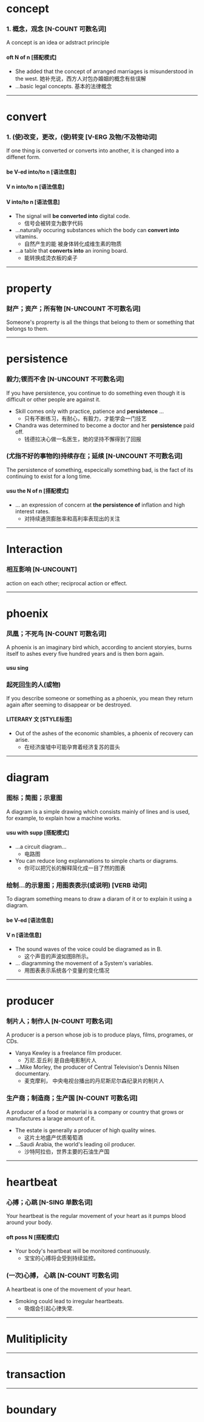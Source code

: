 # concept
### 1. 概念，观念 [N-COUNT 可数名词]
A concept is an idea or adstract principle

#### oft N of n  [搭配模式]
* She added that the concept of arranged marriages is misunderstood in the west.
她补充说，西方人对包办婚姻的概念有些误解
* ...basic legal concepts. 基本的法律概念
---
# convert
### 1. (使)改变，更改，(使)转变  [V-ERG 及物/不及物动词]
If one thing is converted or converts into another, it is changed into a diffenet form.

####  be V-ed into/to n [语法信息]
####  V n into/to n [语法信息]
####  V into/to n [语法信息]
* The signal will **be converted into** digital code.
  * 信号会被转变为数字代码
* ...naturally occuring substances which the body can **convert into** vitamins.
  * 自然产生的能 被身体转化成维生素的物质
* ...a table that **converts into** an ironing board.
  * 能转换成烫衣板的桌子
---
# property
### 财产；资产；所有物 [N-UNCOUNT 不可数名词]
Someone's proprerty is all the things that belong to them or something that belongs to them.

---
# persistence
### 毅力;锲而不舍 [N-UNCOUNT 不可数名词]
If you have persistence, you continue to do something even though it is difficult or other people are against it.
* Skill comes only with practice, patience and **persistence** ...
  * 只有不断练习，有耐心，有毅力，才能学会一门技艺
* Chandra was determined to become a doctor and her **persistence** paid off.
  * 钱德拉决心做一名医生，她的坚持不懈得到了回报

### (尤指不好的事物的)持续存在；延续 [N-UNCOUNT 不可数名词]
The persistence of something, especically something bad, is the fact of its continuing to exist for a long time.
#### usu the N of n [搭配模式]
* ... an expression of concern at **the persistence of** inflation and high interest rates.
  * 对持续通货膨胀率和高利率表现出的关注


---
# Interaction
### 相互影响 [N-UNCOUNT]
action on each other; reciprocal action or effect.

---
# phoenix
### 凤凰；不死鸟 [N-COUNT 可数名词]
A phoenix is an imaginary bird which, according to ancient storyies, burns itself to ashes every five hundred years and is then born again.
#### usu sing
### 起死回生的人(或物)
If you describe someone or something as a phoenix, you mean they return again after seeming to disappear or be destroyed.
#### LITERARY 文 [STYLE标签]
* Out of the ashes of the economic shambles, a phoenix of recovery can arise.
  * 在经济废墟中可能孕育着经济复苏的苗头
---
# diagram
### 图标；简图；示意图
A diagram is a simple drawing which consists mainly of lines and is used, for example, to explain how a machine works.
#### usu with supp [搭配模式]
* ...a circuit diagram...
  * 电路图
* You can reduce long explannations to simple charts or diagrams.
  * 你可以把冗长的解释简化成一目了然的图表

### 绘制...的示意图；用图表表示(或说明) [VERB 动词]
To diagram something means to draw a diaram of it or to explain it using a diagram.

#### be V-ed [语法信息]
#### V n [语法信息]
* The sound waves of the voice could be diagramed as in B.
  * 这个声音的声波如图B所示。
* ... diagramming the movement of a System's variables.
  * 用图表表示系统各个变量的变化情况

---
# producer
### 制片人；制作人 [N-COUNT 可数名词]
A producer is a person whose job is to produce plays, films, programes, or CDs.
* Vanya Kewley is a freelance film producer.
  * 万尼.亚丘利 是自由电影制片人
* ...Mike Morley, the producer of Central Television's Dennis Nilsen documentary.
  * 麦克摩利， 中央电视台播出的丹尼斯尼尔森纪录片的制片人

### 生产商；制造商；生产国 [N-COUNT 可数名词]
A producer of a food or material is a company or country that grows or manufactures a larage amount of it.
* The estate is generally a producer of high quality wines.
  * 这片土地盛产优质葡萄酒
* ...Saudi Arabia, the world's leading oil producer.
  * 沙特阿拉伯，世界主要的石油生产国

---
# heartbeat
###  心搏；心跳 [N-SING 单数名词]
Your heartbeat is the regular movement of your heart as it pumps blood around your body.
#### oft poss N [搭配模式]
* Your body's heartbeat will be monitored continuously.
  * 宝宝的心搏将会受到持续监控。

### (一次)心搏， 心跳 [N-COUNT 可数名词]
A heartbeat is one of the movement of your heart.
* Smoking could lead to irregular heartbeats.
  * 吸烟会引起心律失常.

---
# Mulitiplicity

---
# transaction

---
# boundary
